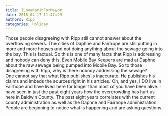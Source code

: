 ```yaml
---
title: ILoveKarinForMayor
date: 2018-04-17 11:47:29
authors: Ripp
categories: Holiday
---
```


 Those people disagreeing with Ripp still cannot answer about the overflowing sewers.  The cities of Daphne and Fairhope are still putting in more and more houses and not doing anything about the sewage going into the bay.  This is factual.  So this is one of many facts that Ripp is addressing and nobody can deny this. Even Mobile Bay Keepers are mad at Daphne about the raw sewage being pumped into Mobile Bay.  So to those disagreeing with Ripp, why is there nobody addressing the sewage?  
One cannot say that what Ripp publishes is inaccurate.  He publishes his claims and imbeds the sources right in his articles. 
Oh, and yes, I DO live in Fairhope and have lived here for longer than most of you have been alive.  I have seen in just the past eight years how the overcrowding has hurt us here in Baldwin County.  The past eight years correlates with the current county administration as well as the Daphne and Fairhope administration.
People are beginning to notice what is happening and are asking questions.